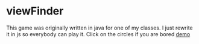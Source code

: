 # viewFinder
This game was originally written in java for one of my classes. I just rewrite it in js so everybody can play it.
Click on the circles if you are bored
<a href="https://rawgit.com/darrenchang/viewFinder/master/index.html">demo</a>
